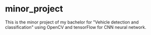 # minor_project
This is the minor project of my bachelor for "Vehicle detection and classification" using OpenCV and tensorFlow for CNN neural network.
